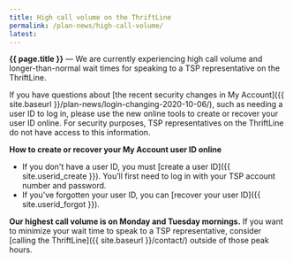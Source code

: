 ```yaml
---
title: High call volume on the ThriftLine
permalink: /plan-news/high-call-volume/
latest:
---
```


**{{ page.title }}** &#8212; We are currently experiencing high call volume and longer-than-normal wait times for speaking to a TSP representative on the <span data-term="ThriftLine" class="js-glossary-toggle term term-end">ThriftLine</span>.

If you have questions about [the recent security changes in My Account]({{ site.baseurl }}/plan-news/login-changing-2020-10-06/), such as needing a user ID to log in, please use the new online tools to create or recover your <span data-term="User ID" class="js-glossary-toggle term term-end">user ID</span> online. For security purposes, TSP representatives on the ThriftLine do not have access to this information.

**How to create or recover your My Account user ID online**
- If you don't have a user ID, you must [create a user ID]({{ site.userid_create }}). You’ll first need to log in with your <span data-term="Account Number" class="js-glossary-toggle term term-end">TSP account number</span> and <span data-term="Password" class="js-glossary-toggle term term-end">password</span>.
- If you've forgotten your user ID, you can [recover your user ID]({{ site.userid_forgot }}).

**Our highest call volume is on Monday and Tuesday mornings.** If you want to minimize your wait time to speak to a TSP representative, consider [calling the ThriftLine]({{ site.baseurl }}/contact/) outside of those peak hours.
